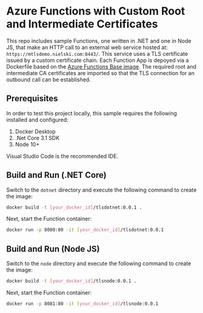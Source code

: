 # Azure Functions with Custom Root and Intermediate Certificates

This repo includes sample Functions, one written in .NET and one in Node JS, that make an HTTP call to an external web service hosted at: `https://mtlsdemo.nielski.com:8443/`. This service uses a TLS certificate issued by a custom certificate chain. Each Function App is depoyed via a Dockerfile based on the [Azure Functions Base image](https://hub.docker.com/_/microsoft-azure-functions-base?tab=description). The required root and intermediate CA certificates are imported so that the TLS connection for an outbound call can be established.


## Prerequisites

In order to test this project locally, this sample requires the following installed and configured:
1) Docker Desktop
2) .Net Core 3.1 SDK 
3) Node 10+

Visual Studio Code is the recommended IDE.

## Build and Run (.NET Core)

Switch to the `dotnet` directory and execute the following command to create the image:

```bash
docker build -t [your_docker_id]/tlsdotnet:0.0.1 .
```

Next, start the Function container:

```bash
docker run -p 8080:80 -it [your_docker_id]/tlsdotnet:0.0.1
```

## Build and Run (Node JS)

Switch to the `node` directory and execute the following command to create the image:

```bash
docker build -t [your_docker_id]/tlsnode:0.0.1 .
```

Next, start the Function container:

```bash
docker run -p 8081:80 -it [your_docker_id]/tlsnode:0.0.1
```
